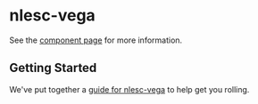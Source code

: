 # nlesc-vega

See the [component page](http://NLeSCWebComponents.github.io/nlesc-vega) for more information.

## Getting Started

We've put together a [guide for nlesc-vega](http://www.polymer-project.org/docs/start/reusableelements.html) to help get you rolling.
